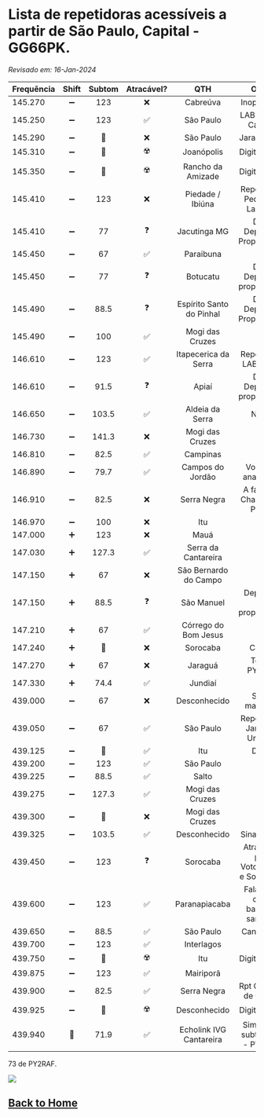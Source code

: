 # Lista de repetidoras acessíveis a partir de São Paulo, Capital - GG66PK.

*Revisado em: 16-Jan-2024*

| Frequência | Shift | Subtom | Atracável? | QTH | Obs.: |
| --- | :---: | :---: | :---: | :---: | :---: |
| 145.270 | ➖ | 123 | ❌ | Cabreúva | Inoperante |
| 145.250 | ➖ | 123 | ✅ | São Paulo | LABRE - Vl Carrão |
| 145.290 | ➖ | 🔘 | ❌ | São Paulo | Jaraguá DX |
| 145.310 | ➖ | 🔘 | ☢️ | Joanópolis | Digitalizada |
| 145.350 | ➖ | 🔘 | ☢️ | Rancho da Amizade | Digitalizada |
| 145.410 | ➖ | 123 | ❌ | Piedade / Ibiúna | Repetidora Pedra do Lagarto |
| 145.410 | ➖ | 77 | ❓ | Jacutinga MG | DX / Depende Propagação |
| 145.450 | ➖ | 67 | ✅ | Paraibuna | |
| 145.450 | ➖ | 77 | ❓ | Botucatu | DX / Depende propagação |
| 145.490 | ➖ | 88.5 | ❓ | Espírito Santo do Pinhal | DX / Depende Propagação |
| 145.490 | ➖ | 100 | ✅ | Mogi das Cruzes | |
| 146.610 | ➖ | 123 | ✅ | Itapecerica da Serra | Repetidora LABRE SP |
| 146.610 | ➖ | 91.5 | ❓ | Apiaí | DX / Depende propagação |
| 146.650 | ➖ | 103.5 | ✅ | Aldeia da Serra | Nova |
| 146.730 | ➖ | 141.3 | ❌ | Mogi das Cruzes | |
| 146.810 | ➖ | 82.5 | ✅ | Campinas | |
| 146.890 | ➖ | 79.7 | ✅ | Campos do Jordão | Voltou a analógica |
| 146.910 | ➖ | 82.5 | ❌ | Serra Negra | A famosa Chapéu de Palha |
| 146.970 | ➖ | 100 | ❌ | Itu | |
| 147.000 | ➕ | 123 | ❌ | Mauá | |
| 147.030 | ➕ | 127.3 | ✅ | Serra da Cantareira | |
| 147.150 | ➕ | 67 | ❌ | São Bernardo do Campo | |
| 147.150 | ➕ | 88.5 | ❓ | São Manuel | Depende de propagação |
| 147.210 | ➕ | 67 | ✅ | Córrego do Bom Jesus |
| 147.240 | ➕ | 🔘 | ❌ | Sorocaba | C4FM |
| 147.270 | ➕ | 67 | ❌ | Jaraguá | Teste PY2MF |
| 147.330 | ➕ | 74.4 | ✅ | Jundiaí | |
| 439.000 | ➖ | 67 | ❌ | Desconhecido | Sinal marginal |
| 439.050 | ➖ | 67 | ✅ | São Paulo | Repetidora Jaraguá Urbana |
| 439.125 | ➖ | 🔘 | ✅ | Itu | DMR |
| 439.200 | ➖ | 123 | ✅ | São Paulo | |
| 439.225 | ➖ | 88.5 | ✅ | Salto | DX |
| 439.275 | ➖ | 127.3 | ✅ | Mogi das Cruzes | |
| 439.300 | ➖ | 🔘 | ❌ | Mogi das Cruzes | |
| 439.325 | ➖ | 103.5 | ✅ | Desconhecido | Sinal 9+60 |
| 439.450 | ➖ | 123 | ❓ | Sorocaba | Atracável por Votorantim e Sorocaba |
| 439.600 | ➖ | 123 | ✅ | Paranapiacaba | Fala bem com baixada santista |
| 439.650 | ➖ | 88.5 | ✅ | São Paulo | Cantareira |
| 439.700 | ➖ | 123 | ✅ | Interlagos | |
| 439.750 | ➖ | 🔘 | ☢️ | Itu | Digitalizada |
| 439.875 | ➖ | 123 | ✅ | Mairiporã | |
| 439.900 | ➖ | 82.5 | ✅ | Serra Negra | Rpt Chapeu de Couro |
| 439.925 | ➖ | 🔘 | ☢️ | Desconhecido | Digitalizada |
| 439.940 | 🔘 | 71.9 | ✅ | Echolink IVG Cantareira | Simplex e subtonada - PY2MO |

73 de PY2RAF.

![](https://rf3.org:8443/q/wink-rpt.png)

## [Back to Home](/rfrht/FT-991A/wiki/)
